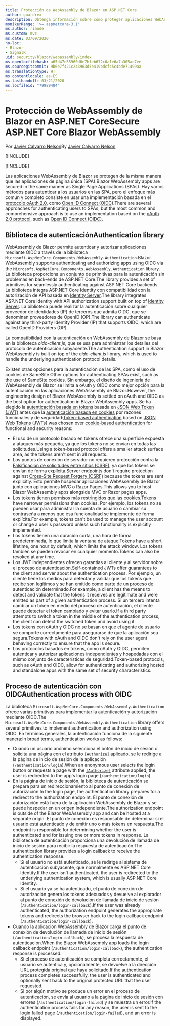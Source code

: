 ```yaml
---
title: Protección de WebAssembly de Blazor en ASP.NET Core
author: guardrex
description: Obtenga información sobre cómo proteger aplicaciones WebAssemlby de Blazor como aplicaciones de página única (SPA).
monikerRange: '>= aspnetcore-3.1'
ms.author: riande
ms.custom: mvc
ms.date: 03/09/2020
no-loc:
- Blazor
- SignalR
uid: security/blazor/webassembly/index
ms.openlocfilehash: a65d47e55960d6e7bfeb672c0a1e6a7a305ad7ee
ms.sourcegitcommit: 9b6e7f421c243963d5e419bdcfc5c4bde71499aa
ms.translationtype: HT
ms.contentlocale: es-ES
ms.lasthandoff: 03/21/2020
ms.locfileid: "79989484"
---
```

# <a name="secure-aspnet-core-opno-locblazor-webassembly"></a><span data-ttu-id="6e980-103">Protección de WebAssembly de Blazor en ASP.NET Core</span><span class="sxs-lookup"><span data-stu-id="6e980-103">Secure ASP.NET Core Blazor WebAssembly</span></span>

<span data-ttu-id="6e980-104">Por [Javier Calvarro Nelson](https://github.com/javiercn)</span><span class="sxs-lookup"><span data-stu-id="6e980-104">By [Javier Calvarro Nelson](https://github.com/javiercn)</span></span>

[!INCLUDE[](~/includes/blazorwasm-preview-notice.md)]

[!INCLUDE[](~/includes/blazorwasm-3.2-template-article-notice.md)]

<span data-ttu-id="6e980-105">Las aplicaciones WebAssembly de Blazor se protegen de la misma manera que las aplicaciones de página única (SPA).</span><span class="sxs-lookup"><span data-stu-id="6e980-105">Blazor WebAssembly apps are secured in the same manner as Single Page Applications (SPAs).</span></span> <span data-ttu-id="6e980-106">Hay varios métodos para autenticar a los usuarios en las SPA, pero el enfoque más común y completo consiste en usar una implementación basada en el [protocolo oAuth 2.0](https://oauth.net/), como [Open ID Connect (OIDC)](https://openid.net/connect/).</span><span class="sxs-lookup"><span data-stu-id="6e980-106">There are several approaches for authenticating users to SPAs, but the most common and comprehensive approach is to use an implementation based on the [oAuth 2.0 protocol](https://oauth.net/), such as [Open ID Connect (OIDC)](https://openid.net/connect/).</span></span>

## <a name="authentication-library"></a><span data-ttu-id="6e980-107">Biblioteca de autenticación</span><span class="sxs-lookup"><span data-stu-id="6e980-107">Authentication library</span></span>

<span data-ttu-id="6e980-108">WebAssembly de Blazor permite autenticar y autorizar aplicaciones mediante OIDC a través de la biblioteca `Microsoft.AspNetCore.Components.WebAssembly.Authentication`.</span><span class="sxs-lookup"><span data-stu-id="6e980-108">Blazor WebAssembly supports authenticating and authorizing apps using OIDC via the `Microsoft.AspNetCore.Components.WebAssembly.Authentication` library.</span></span> <span data-ttu-id="6e980-109">La biblioteca proporciona un conjunto de primitivas para la autenticación sin problemas en back-ends de ASP.NET Core.</span><span class="sxs-lookup"><span data-stu-id="6e980-109">The library provides a set of primitives for seamlessly authenticating against ASP.NET Core backends.</span></span> <span data-ttu-id="6e980-110">La biblioteca integra ASP.NET Core Identity con compatibilidad con la autorización de API basada en [Identity Server](https://identityserver.io/).</span><span class="sxs-lookup"><span data-stu-id="6e980-110">The library integrates ASP.NET Core Identity with API authorization support built on top of [Identity Server](https://identityserver.io/).</span></span> <span data-ttu-id="6e980-111">La biblioteca puede realizar la autenticación sobre cualquier proveedor de identidades (IP) de terceros que admita OIDC, que se denominan proveedores de OpenID (OP).</span><span class="sxs-lookup"><span data-stu-id="6e980-111">The library can authenticate against any third-party Identity Provider (IP) that supports OIDC, which are called OpenID Providers (OP).</span></span>

<span data-ttu-id="6e980-112">La compatibilidad con la autenticación en WebAssembly de Blazor se basa en la biblioteca *oidc-client.js*, que se usa para administrar los detalles del protocolo de autenticación subyacente.</span><span class="sxs-lookup"><span data-stu-id="6e980-112">The authentication support in Blazor WebAssembly is built on top of the *oidc-client.js* library, which is used to handle the underlying authentication protocol details.</span></span>

<span data-ttu-id="6e980-113">Existen otras opciones para la autenticación de las SPA, como el uso de cookies de SameSite.</span><span class="sxs-lookup"><span data-stu-id="6e980-113">Other options for authenticating SPAs exist, such as the use of SameSite cookies.</span></span> <span data-ttu-id="6e980-114">Sin embargo, el diseño de ingeniería de WebAssembly de Blazor se limita a oAuth y OIDC como mejor opción para la autenticación en las aplicaciones WebAssembly de Blazor.</span><span class="sxs-lookup"><span data-stu-id="6e980-114">However, the engineering design of Blazor WebAssembly is settled on oAuth and OIDC as the best option for authentication in Blazor WebAssembly apps.</span></span> <span data-ttu-id="6e980-115">Se ha elegido la [autenticación basada en tokens](xref:security/anti-request-forgery#token-based-authentication) basada en [JSON Web Token (JWT)](https://self-issued.info/docs/draft-ietf-oauth-json-web-token.html) antes que la [autenticación basada en cookies](xref:security/anti-request-forgery#cookie-based-authentication) por razones funcionales y de seguridad:</span><span class="sxs-lookup"><span data-stu-id="6e980-115">[Token-based authentication](xref:security/anti-request-forgery#token-based-authentication) based on [JSON Web Tokens (JWTs)](https://self-issued.info/docs/draft-ietf-oauth-json-web-token.html) was chosen over [cookie-based authentication](xref:security/anti-request-forgery#cookie-based-authentication) for functional and security reasons:</span></span>

* <span data-ttu-id="6e980-116">El uso de un protocolo basado en tokens ofrece una superficie expuesta a ataques más pequeña, ya que los tokens no se envían en todas las solicitudes.</span><span class="sxs-lookup"><span data-stu-id="6e980-116">Using a token-based protocol offers a smaller attack surface area, as the tokens aren't sent in all requests.</span></span>
* <span data-ttu-id="6e980-117">Los puntos de conexión de servidor no requieren protección contra la [Falsificación de solicitudes entre sitios (CSRF)](xref:security/anti-request-forgery), ya que los tokens se envían de forma explícita.</span><span class="sxs-lookup"><span data-stu-id="6e980-117">Server endpoints don't require protection against [Cross-Site Request Forgery (CSRF)](xref:security/anti-request-forgery) because the tokens are sent explicitly.</span></span> <span data-ttu-id="6e980-118">Esto permite hospedar aplicaciones WebAssembly de Blazor junto con aplicaciones MVC o Razor Pages.</span><span class="sxs-lookup"><span data-stu-id="6e980-118">This allows you to host Blazor WebAssembly apps alongside MVC or Razor pages apps.</span></span>
* <span data-ttu-id="6e980-119">Los tokens tienen permisos más restringidos que las cookies.</span><span class="sxs-lookup"><span data-stu-id="6e980-119">Tokens have narrower permissions than cookies.</span></span> <span data-ttu-id="6e980-120">Por ejemplo, los tokens no se pueden usar para administrar la cuenta de usuario o cambiar su contraseña a menos que esa funcionalidad se implemente de forma explícita.</span><span class="sxs-lookup"><span data-stu-id="6e980-120">For example, tokens can't be used to manage the user account or change a user's password unless such functionality is explicitly implemented.</span></span>
* <span data-ttu-id="6e980-121">Los tokens tienen una duración corta, una hora de forma predeterminada, lo que limita la ventana de ataque.</span><span class="sxs-lookup"><span data-stu-id="6e980-121">Tokens have a short lifetime, one hour by default, which limits the attack window.</span></span> <span data-ttu-id="6e980-122">Los tokens también se pueden revocar en cualquier momento.</span><span class="sxs-lookup"><span data-stu-id="6e980-122">Tokens can also be revoked at any time.</span></span>
* <span data-ttu-id="6e980-123">Los JWT independientes ofrecen garantías al cliente y al servidor sobre el proceso de autenticación.</span><span class="sxs-lookup"><span data-stu-id="6e980-123">Self-contained JWTs offer guarantees to the client and server about the authentication process.</span></span> <span data-ttu-id="6e980-124">Por ejemplo, un cliente tiene los medios para detectar y validar que los tokens que recibe son legítimos y se han emitido como parte de un proceso de autenticación determinado.</span><span class="sxs-lookup"><span data-stu-id="6e980-124">For example, a client has the means to detect and validate that the tokens it receives are legitimate and were emitted as part of a given authentication process.</span></span> <span data-ttu-id="6e980-125">Si un tercero intenta cambiar un token en medio del proceso de autenticación, el cliente puede detectar el token cambiado y evitar usarlo.</span><span class="sxs-lookup"><span data-stu-id="6e980-125">If a third party attempts to switch a token in the middle of the authentication process, the client can detect the switched token and avoid using it.</span></span>
* <span data-ttu-id="6e980-126">Los tokens con oAuth y OIDC no se basan en que el agente de usuario se comporte correctamente para asegurarse de que la aplicación sea segura.</span><span class="sxs-lookup"><span data-stu-id="6e980-126">Tokens with oAuth and OIDC don't rely on the user agent behaving correctly to ensure that the app is secure.</span></span>
* <span data-ttu-id="6e980-127">Los protocolos basados en tokens, como oAuth y OIDC, permiten autenticar y autorizar aplicaciones independientes y hospedadas con el mismo conjunto de características de seguridad.</span><span class="sxs-lookup"><span data-stu-id="6e980-127">Token-based protocols, such as oAuth and OIDC, allow for authenticating and authorizing hosted and standalone apps with the same set of security characteristics.</span></span>

## <a name="authentication-process-with-oidc"></a><span data-ttu-id="6e980-128">Proceso de autenticación con OIDC</span><span class="sxs-lookup"><span data-stu-id="6e980-128">Authentication process with OIDC</span></span>

<span data-ttu-id="6e980-129">La biblioteca `Microsoft.AspNetCore.Components.WebAssembly.Authentication` ofrece varias primitivas para implementar la autenticación y autorización mediante OIDC.</span><span class="sxs-lookup"><span data-stu-id="6e980-129">The `Microsoft.AspNetCore.Components.WebAssembly.Authentication` library offers several primitives to implement authentication and authorization using OIDC.</span></span> <span data-ttu-id="6e980-130">En términos generales, la autenticación funciona de la siguiente manera:</span><span class="sxs-lookup"><span data-stu-id="6e980-130">In broad terms, authentication works as follows:</span></span>

* <span data-ttu-id="6e980-131">Cuando un usuario anónimo selecciona el botón de inicio de sesión o solicita una página con el atributo [`[Authorize]`](xref:Microsoft.AspNetCore.Authorization.AuthorizeAttribute) aplicado, se le redirige a la página de inicio de sesión de la aplicación (`/authentication/login`).</span><span class="sxs-lookup"><span data-stu-id="6e980-131">When an anonymous user selects the login button or requests a page with the [`[Authorize]`](xref:Microsoft.AspNetCore.Authorization.AuthorizeAttribute) attribute applied, the user is redirected to the app's login page (`/authentication/login`).</span></span>
* <span data-ttu-id="6e980-132">En la página de inicio de sesión, la biblioteca de autenticación se prepara para un redireccionamiento al punto de conexión de autorización.</span><span class="sxs-lookup"><span data-stu-id="6e980-132">In the login page, the authentication library prepares for a redirect to the authorization endpoint.</span></span> <span data-ttu-id="6e980-133">El punto de conexión de autorización está fuera de la aplicación WebAssembly de Blazor y se puede hospedar en un origen independiente.</span><span class="sxs-lookup"><span data-stu-id="6e980-133">The authorization endpoint is outside of the Blazor WebAssembly app and can be hosted at a separate origin.</span></span> <span data-ttu-id="6e980-134">El punto de conexión es responsable de determinar si el usuario está autenticado y de emitir uno o más tokens en respuesta.</span><span class="sxs-lookup"><span data-stu-id="6e980-134">The endpoint is responsible for determining whether the user is authenticated and for issuing one or more tokens in response.</span></span> <span data-ttu-id="6e980-135">La biblioteca de autenticación proporciona una devolución de llamada de inicio de sesión para recibir la respuesta de autenticación.</span><span class="sxs-lookup"><span data-stu-id="6e980-135">The authentication library provides a login callback to receive the authentication response.</span></span>
  * <span data-ttu-id="6e980-136">Si el usuario no está autenticado, se le redirige al sistema de autenticación subyacente, que normalmente es ASP.NET Core Identity.</span><span class="sxs-lookup"><span data-stu-id="6e980-136">If the user isn't authenticated, the user is redirected to the underlying authentication system, which is usually ASP.NET Core Identity.</span></span>
  * <span data-ttu-id="6e980-137">Si el usuario ya se ha autenticado, el punto de conexión de autorización genera los tokens adecuados y devuelve al explorador al punto de conexión de devolución de llamada de inicio de sesión (`/authentication/login-callback`).</span><span class="sxs-lookup"><span data-stu-id="6e980-137">If the user was already authenticated, the authorization endpoint generates the appropriate tokens and redirects the browser back to the login callback endpoint (`/authentication/login-callback`).</span></span>
* <span data-ttu-id="6e980-138">Cuando la aplicación WebAssembly de Blazor carga el punto de conexión de devolución de llamada de inicio de sesión (`/authentication/login-callback`), se procesa la respuesta de autenticación.</span><span class="sxs-lookup"><span data-stu-id="6e980-138">When the Blazor WebAssembly app loads the login callback endpoint (`/authentication/login-callback`), the authentication response is processed.</span></span>
  * <span data-ttu-id="6e980-139">Si el proceso de autenticación se completa correctamente, el usuario se autentica y, opcionalmente, se devuelve a la dirección URL protegida original que haya solicitado.</span><span class="sxs-lookup"><span data-stu-id="6e980-139">If the authentication process completes successfully, the user is authenticated and optionally sent back to the original protected URL that the user requested.</span></span>
  * <span data-ttu-id="6e980-140">Si por algún motivo se produce un error en el proceso de autenticación, se envía al usuario a la página de inicio de sesión con errores (`/authentication/login-failed`) y se muestra un error.</span><span class="sxs-lookup"><span data-stu-id="6e980-140">If the authentication process fails for any reason, the user is sent to the login failed page (`/authentication/login-failed`), and an error is displayed.</span></span>
